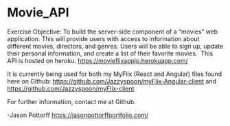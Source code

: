 # Movie_API

Exercise Objective: To build the server-side component of a “movies” web
application. This will provide users with access to information about
different movies, directors, and genres. Users will be able to sign
up, update their personal information, and create a list of their favorite
movies.
<img src=""></img>
This API is hosted on heroku.
https://movieflixappjp.herokuapp.com/

It is currently being used for both my MyFlix (React and Angular) files
found here on Github:
https://github.com/Jazzyspoon/myFlix-Angular-client
and
https://github.com/Jazzyspoon/myFlix-client

For further information, contact me at Github.

-Jason Pottorff
https://jasonpottorffportfolio.com/

